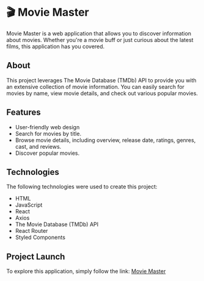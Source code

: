 # 🎬 Movie Master

Movie Master is a web application that allows you to discover information about
movies. Whether you're a movie buff or just curious about the latest films, this
application has you covered.

## About

This project leverages The Movie Database (TMDb) API to provide you with an
extensive collection of movie information. You can easily search for movies by
name, view movie details, and check out various popular movies.

## Features

- User-friendly web design
- Search for movies by title.
- Browse movie details, including overview, release date, ratings, genres, cast,
  and reviews.
- Discover popular movies.

## Technologies

The following technologies were used to create this project:

- HTML
- JavaScript
- React
- Axios
- The Movie Database (TMDb) API
- React Router
- Styled Components

## Project Launch

To explore this application, simply follow the link:
[Movie Master](https://cutestsun.github.io/movie-master/)
